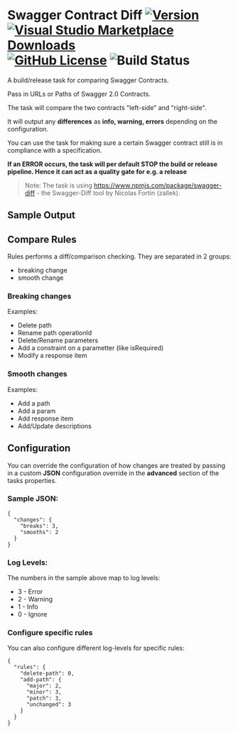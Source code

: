 # Swagger Contract Diff [![Version](https://img.shields.io/vscode-marketplace/v/knom.vsts-swagger-diff.svg?label=VS%20Marketplace&logo=visual-studio-code&logoColor=white)](https://marketplace.visualstudio.com/items?itemName=knom.vsts-swagger-diff) [![Visual Studio Marketplace Downloads](https://img.shields.io/vscode-marketplace/d/knom.vsts-swagger-diff.svg?logo=visual-studio-code&logoColor=white)](https://marketplace.visualstudio.com/items?itemName=knom.vsts-swagger-diff) [![GitHub License](https://img.shields.io/github/license/mashape/apistatus.svg)](https://github.com/knom/vsts-swagger-tasks/blob/master/LICENSE) ![Build Status](https://knom-msft.visualstudio.com/_apis/public/build/definitions/9d8fcb7c-6c11-4014-9dc2-7966c94af2b2/7/badge)

A build/release task for comparing Swagger Contracts.

Pass in URLs or Paths of Swagger 2.0 Contracts.

The task will compare the two contracts "left-side" and "right-side".

It will output any **differences** as **info, warning, errors** depending on the configuration.

You can use the task for making sure a certain Swagger contract still is in compliance with a specification.

**If an ERROR occurs, the task will per default STOP the build or release pipeline. Hence it can act as a quality gate for e.g. a release**

> Note: The task is using https://www.npmjs.com/package/swagger-diff - the Swagger-Diff tool by Nicolas Fortin (zallek).


## Sample Output


## Compare Rules
Rules performs a diff/comparison checking.
They are separated in 2 groups:

* breaking change
* smooth change

### Breaking changes
Examples:

* Delete path
* Rename path operationId
* Delete/Rename parameters
* Add a constraint on a parametter (like isRequired)
* Modify a response item


### Smooth changes
Examples:

* Add a path
* Add a param
* Add response item
* Add/Update descriptions

## Configuration
You can override the configuration of how changes are treated by passing in a custom **JSON** configuration override in the **advanced** section of the tasks properties.

### Sample JSON:

```
{
  "changes": {
    "breaks": 3,
    "smooths": 2
  }
}
```

### Log Levels:
The numbers in the sample above map to log levels:

* 3 - Error
* 2 - Warning
* 1 - Info
* 0 - Ignore

### Configure specific rules
You can also configure different log-levels for specific rules:
```
{
  "rules": {
    "delete-path": 0,
    "add-path": {
      "major": 2,
      "minor": 3,
      "patch": 3,
      "unchanged": 3
    }
  }
}
```
